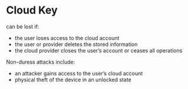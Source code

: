 # Cloud Key

can be lost if:

* the user loses access to the cloud account
* the user or provider deletes the stored information
* the cloud provider closes the user’s account or ceases all operations

Non-duress attacks include:

* an attacker gains access to the user’s cloud account
* physical theft of the device in an unlocked state
